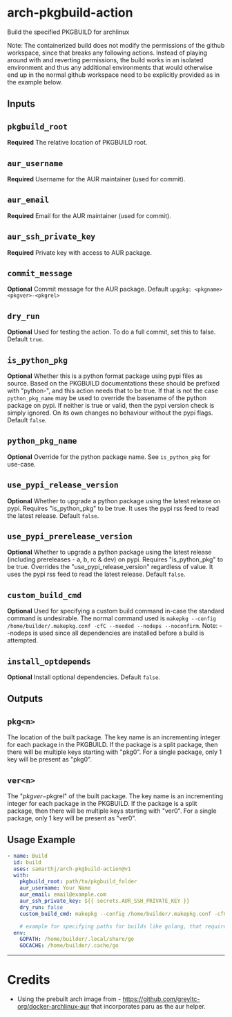 # arch-pkgbuild-action

Build the specified PKGBUILD for archlinux

Note: The containerized build does not modify the permissions of the github workspace, since that breaks any following actions. Instead of playing around with and reverting permissions, the build works in an isolated environment and thus any additional environments that would otherwise end up in the normal github workspace need to be explicitly provided as in the example below.

## Inputs

## `pkgbuild_root`

**Required** The relative location of PKGBUILD root.

## `aur_username`

**Required** Username for the AUR maintainer (used for commit).

## `aur_email`

**Required** Email for the AUR maintainer (used for commit).

## `aur_ssh_private_key`

**Required** Private key with access to AUR package.

## `commit_message`

**Optional** Commit message for the AUR package. Default `upgpkg: <pkgname> <pkgver>-<pkgrel>`

## `dry_run`

**Optional** Used for testing the action. To do a full commit, set this to false. Default `true`.

## `is_python_pkg`

**Optional** Whether this is a python format package using pypi files as source. Based on the PKGBUILD documentations these should be prefixed with "python-", and this action needs that to be true. If that is not the case `python_pkg_name` may be used to override the basename of the python package on pypi. If neither is true or valid, then the pypi version check is simply ignored. On its own changes no behaviour without the pypi flags. Default `false`.

## `python_pkg_name`

**Optional** Override for the python package name. See `is_python_pkg` for use-case.

## `use_pypi_release_version`

**Optional** Whether to upgrade a python package using the latest release on pypi. Requires "is_python_pkg" to be true. It uses the pypi rss feed to read the latest release. Default `false`.

## `use_pypi_prerelease_version`

**Optional** Whether to upgrade a python package using the latest release (including prereleases - a, b, rc & dev) on pypi. Requires "is_python_pkg" to be true. Overrides the "use_pypi_release_version" regardless of value. It uses the pypi rss feed to read the latest release. Default `false`.

## `custom_build_cmd`

**Optional** Used for specifying a custom build command in-case the standard command is undesirable. The normal command used is `makepkg --config /home/builder/.makepkg.conf -cfC --needed --nodeps --noconfirm`. Note: --nodeps is used since all dependencies are installed before a build is attempted.

## `install_optdepends`

**Optional** Install optional dependencies. Default `false`.

## Outputs

## `pkg<n>`

The location of the built package. The key name is an incrementing integer for each package in the PKGBUILD. If the package is a split package, then there will be multiple keys starting with "pkg0". For a single package, only 1 key will be present as "pkg0".

## `ver<n>`

The "$pkgver-$pkgrel" of the built package. The key name is an incrementing integer for each package in the PKGBUILD. If the package is a split package, then there will be multiple keys starting with "ver0". For a single package, only 1 key will be present as "ver0".

## Usage Example

```yaml
- name: Build
  id: build
  uses: samarthj/arch-pkgbuild-action@v1
  with:
    pkgbuild_root: path/to/pkgbuild_folder
    aur_username: Your Name
    aur_email: email@example.com
    aur_ssh_private_key: ${{ secrets.AUR_SSH_PRIVATE_KEY }}
    dry_run: false
    custom_build_cmd: makepkg --config /home/builder/.makepkg.conf -cfC --needed --nodeps --noconfirm

    # example for specifying paths for builds like golang, that require custom locations for their paths. Basically just add like normal envs you would anywhere else.
  env:
    GOPATH: /home/builder/.local/share/go
    GOCACHE: /home/builder/.cache/go
```

---

# Credits

- Using the prebuilt arch image from - https://github.com/greyltc-org/docker-archlinux-aur that incorporates paru as the aur helper.